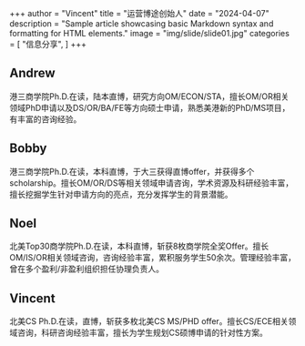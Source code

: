 +++
author = "Vincent"
title = "运营博途创始人"
date = "2024-04-07"
description = "Sample article showcasing basic Markdown syntax and formatting for HTML elements."
image = "img/slide/slide01.jpg"
categories = [
    "信息分享",
]
+++
## Andrew 
港三商学院Ph.D.在读，陆本直博，研究方向OM/ECON/STA，擅长OM/OR相关领域PhD申请以及DS/OR/BA/FE等方向硕士申请，熟悉美港新的PhD/MS项目，有丰富的咨询经验。
## Bobby 
港三商学院Ph.D.在读，本科直博，于大三获得直博offer，并获得多个scholarship。擅长OM/OR/DS等相关领域申请咨询，学术资源及科研经验丰富，擅长挖掘学生针对申请方向的亮点，充分发挥学生的背景潜能。
## Noel 
北美Top30商学院Ph.D.在读，本科直博，斩获8枚商学院全奖Offer。擅长OM/IS/OR相关领域咨询，咨询经验丰富，累积服务学生50余次。管理经验丰富，曾在多个盈利/非盈利组织担任协理负责人。
## Vincent 
北美CS Ph.D.在读，直博，斩获多枚北美CS MS/PHD offer。擅长CS/ECE相关领域咨询，科研咨询经验丰富，擅长为学生规划CS硕博申请的针对性方案。




